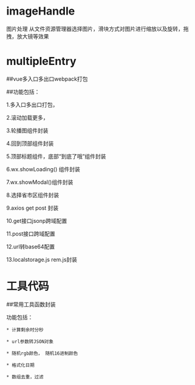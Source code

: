 imageHandle
===
  图片处理 从文件资源管理器选择图片，滑块方式对图片进行缩放以及旋转，拖拽，放大镜等效果


multipleEntry
===
##vue多入口多出口webpack打包

##功能包括：

  1.多入口多出口打包，

  2.滚动加载更多，

  3.轮播图组件封装

  4.回到顶部组件封装

  5.顶部标题组件，底部“到底了哦”组件封装

  6.wx.showLoading() 组件封装

  7.wx.showModal()组件封装

  8.选择省市区组件封装

  9.axios get post 封装

  10.get接口jsonp跨域配置

  11.post接口跨域配置

  12.url转base64配置

  13.localstorage.js rem.js封装


工具代码
===
##常用工具函数封装

  功能包括：
      
    * 计算剩余时分秒
    
    * url参数转JSON对象
    
    * 随机rgb颜色， 随机16进制颜色
    
    * 格式化日期
    
    * 数组去重，过滤
    
